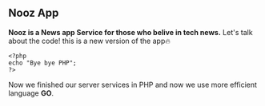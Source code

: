 ## Nooz App

**Nooz is a News app Service for those who belive in tech news.**
Let's talk about the code!
this is a new version of the app🔥

    <?php 
    echo "Bye bye PHP";
    ?>
 Now we finished our server services in PHP and now we use more efficient language **GO**.  
